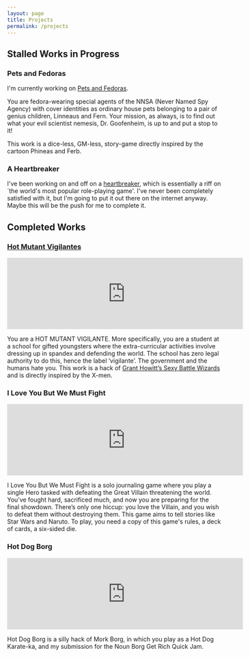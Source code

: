 ```yaml
---
layout: page
title: Projects
permalink: /projects
---
```


## Stalled Works in Progress

### Pets and Fedoras
I'm currently working on [Pets and Fedoras](projects/pets-and-fedoras-slides).

You are fedora-wearing special agents of the NNSA (Never Named Spy Agency) with cover identities as ordinary house pets belonging to a pair of genius children, Linneaus and Fern. Your mission, as always, is to find out what your evil scientist nemesis, Dr. Goofenheim, is up to and put a stop to it!

This work is a dice-less, GM-less, story-game directly inspired by the cartoon Phineas and Ferb.

### A Heartbreaker
I've been working on and off on a [heartbreaker](projects/heartbreaker), which is essentially a riff on `the world's most popular role-playing game'. I've never been completely satisfied with it, but I'm going to put it out there on the internet anyway. Maybe this will be the push for me to complete it.

## Completed Works

### [Hot Mutant Vigilantes]((/projects/hot-mutant-vigilantes))

<iframe frameborder="0" src="https://itch.io/embed/2676441" width="552" height="167"><a href="https://mrzech.itch.io/hot-mutant-vigilantes">Hot Mutant Vigilantes by Mr Zech</a></iframe>

You are a HOT MUTANT VIGILANTE. More specifically, you are a student at a school for gifted youngsters where the extra-curricular activities involve dressing up in spandex and defending the world. The school has zero legal authority to do this, hence the label ‘vigilante’. The government and the humans hate you. This work is a hack of [Grant Howitt’s Sexy Battle Wizards](https://gshowitt.itch.io/sexy-battle-wizards) and is directly inspired by the X-men.


### I Love You But We Must Fight
<iframe frameborder="0" src="https://itch.io/embed/2621161" width="552" height="167"><a href="https://mrzech.itch.io/i-love-you-but-we-must-fight">I love you but we must fight by Mr Zech</a></iframe>

I Love You But We Must Fight is a solo journaling game where you play a single Hero tasked with defeating the Great Villain threatening the world. You’ve fought hard, sacrificed much, and now you are preparing for the final showdown. There’s only one hiccup: you love the Villain, and you wish to defeat them without destroying them. This game aims to tell stories like Star Wars and Naruto. To play, you need a copy of this game's rules, a deck of cards, a six-sided die. 

### Hot Dog Borg
<iframe frameborder="0" src="https://itch.io/embed/2636261" width="552" height="167"><a href="https://mrzech.itch.io/hot-dog-borg">Hot Dog Borg by Mr Zech</a></iframe>

Hot Dog Borg is a silly hack of Mork Borg, in which you play as a Hot Dog Karate-ka, and my submission for the Noun Borg Get Rich Quick Jam.
